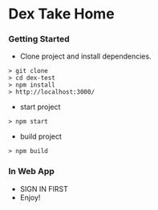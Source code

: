 # Dex Take Home

### Getting Started
- Clone project and install dependencies.
```
> git clone 
> cd dex-test
> npm install
> http://localhost:3000/
```
- start project
```
> npm start
```
- build project
```
> npm build
```

### In Web App

- SIGN IN FIRST
- Enjoy!

